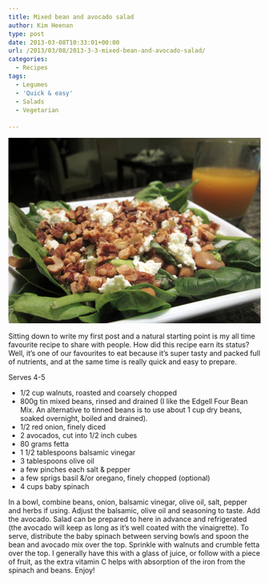```yaml
---
title: Mixed bean and avocado salad
author: Kim Heenan
type: post
date: 2013-03-08T10:33:01+00:00
url: /2013/03/08/2013-3-3-mixed-bean-and-avocado-salad/
categories:
  - Recipes
tags:
  - Legumes
  - 'Quick & easy'
  - Salads
  - Vegetarian

---
```


![](mixed-bean-and-avacado-salad.png)


Sitting down to write my first post and a natural starting point is my all time favourite recipe to share with people. How did this recipe earn its status? Well, it’s one of our favourites to eat because it’s super tasty and packed full of nutrients, and at the same time is really quick and easy to prepare.

<!--more-->

Serves 4-5

  * 1/2 cup walnuts, roasted and coarsely chopped
  * 800g tin mixed beans, rinsed and drained (I like the Edgell Four Bean Mix. An alternative to tinned beans is to use about 1 cup dry beans, soaked overnight, boiled and drained).
  * 1/2 red onion, finely diced
  * 2 avocados, cut into 1/2 inch cubes
  * 80 grams fetta
  * 1 1/2 tablespoons balsamic vinegar
  * 3 tablespoons olive oil
  * a few pinches each salt & pepper
  * a few sprigs basil &/or oregano, finely chopped (optional)
  * 4 cups baby spinach

In a bowl, combine beans, onion, balsamic vinegar, olive oil, salt, pepper and herbs if using. Adjust the balsamic, olive oil and seasoning to taste. Add the avocado. Salad can be prepared to here in advance and refrigerated (the avocado will keep as long as it’s well coated with the vinaigrette). To serve, distribute the baby spinach between serving bowls and spoon the bean and avocado mix over the top. Sprinkle with walnuts and crumble fetta over the top. I generally have this with a glass of juice, or follow with a piece of fruit, as the extra vitamin C helps with absorption of the iron from the spinach and beans. Enjoy!

